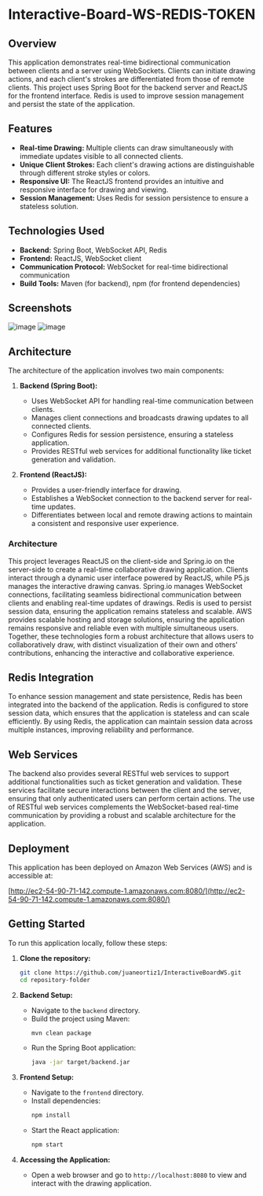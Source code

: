 # Interactive-Board-WS-REDIS-TOKEN

## Overview

This application demonstrates real-time bidirectional communication between clients and a server using WebSockets. Clients can initiate drawing actions, and each client's strokes are differentiated from those of remote clients. This project uses Spring Boot for the backend server and ReactJS for the frontend interface. Redis is used to improve session management and persist the state of the application.

## Features

- **Real-time Drawing:** Multiple clients can draw simultaneously with immediate updates visible to all connected clients.
- **Unique Client Strokes:** Each client's drawing actions are distinguishable through different stroke styles or colors.
- **Responsive UI:** The ReactJS frontend provides an intuitive and responsive interface for drawing and viewing.
- **Session Management:** Uses Redis for session persistence to ensure a stateless solution.

## Technologies Used

- **Backend:** Spring Boot, WebSocket API, Redis
- **Frontend:** ReactJS, WebSocket client
- **Communication Protocol:** WebSocket for real-time bidirectional communication
- **Build Tools:** Maven (for backend), npm (for frontend dependencies)

## Screenshots

![image](https://github.com/juaneortiz1/InteractiveBoardWS/assets/97971732/162254a4-8354-4cf8-b106-440f8ca2d34f)
![image](https://github.com/juaneortiz1/InteractiveBoardWS/assets/97971732/b1b81589-855f-420f-b9dc-865927884a14)

## Architecture

The architecture of the application involves two main components:

1. **Backend (Spring Boot):**
    - Uses WebSocket API for handling real-time communication between clients.
    - Manages client connections and broadcasts drawing updates to all connected clients.
    - Configures Redis for session persistence, ensuring a stateless application.
    - Provides RESTful web services for additional functionality like ticket generation and validation.

2. **Frontend (ReactJS):**
    - Provides a user-friendly interface for drawing.
    - Establishes a WebSocket connection to the backend server for real-time updates.
    - Differentiates between local and remote drawing actions to maintain a consistent and responsive user experience.

### Architecture 

This project leverages ReactJS on the client-side and Spring.io on the server-side to create a real-time collaborative drawing application. Clients interact through a dynamic user interface powered by ReactJS, while P5.js manages the interactive drawing canvas. Spring.io manages WebSocket connections, facilitating seamless bidirectional communication between clients and enabling real-time updates of drawings. Redis is used to persist session data, ensuring the application remains stateless and scalable. AWS provides scalable hosting and storage solutions, ensuring the application remains responsive and reliable even with multiple simultaneous users. Together, these technologies form a robust architecture that allows users to collaboratively draw, with distinct visualization of their own and others' contributions, enhancing the interactive and collaborative experience.

## Redis Integration

To enhance session management and state persistence, Redis has been integrated into the backend of the application. Redis is configured to store session data, which ensures that the application is stateless and can scale efficiently. By using Redis, the application can maintain session data across multiple instances, improving reliability and performance.

## Web Services

The backend also provides several RESTful web services to support additional functionalities such as ticket generation and validation. These services facilitate secure interactions between the client and the server, ensuring that only authenticated users can perform certain actions. The use of RESTful web services complements the WebSocket-based real-time communication by providing a robust and scalable architecture for the application.

## Deployment

This application has been deployed on Amazon Web Services (AWS) and is accessible at:

[http://ec2-54-90-71-142.compute-1.amazonaws.com:8080/](http://ec2-54-90-71-142.compute-1.amazonaws.com:8080/)

## Getting Started

To run this application locally, follow these steps:

1. **Clone the repository:**

   ```bash
   git clone https://github.com/juaneortiz1/InteractiveBoardWS.git
   cd repository-folder
   ```

2. **Backend Setup:**
    - Navigate to the `backend` directory.
    - Build the project using Maven:
      ```bash
      mvn clean package
      ```
    - Run the Spring Boot application:
      ```bash
      java -jar target/backend.jar
      ```

3. **Frontend Setup:**
    - Navigate to the `frontend` directory.
    - Install dependencies:
      ```bash
      npm install
      ```
    - Start the React application:
      ```bash
      npm start
      ```

4. **Accessing the Application:**
    - Open a web browser and go to `http://localhost:8080` to view and interact with the drawing application.

